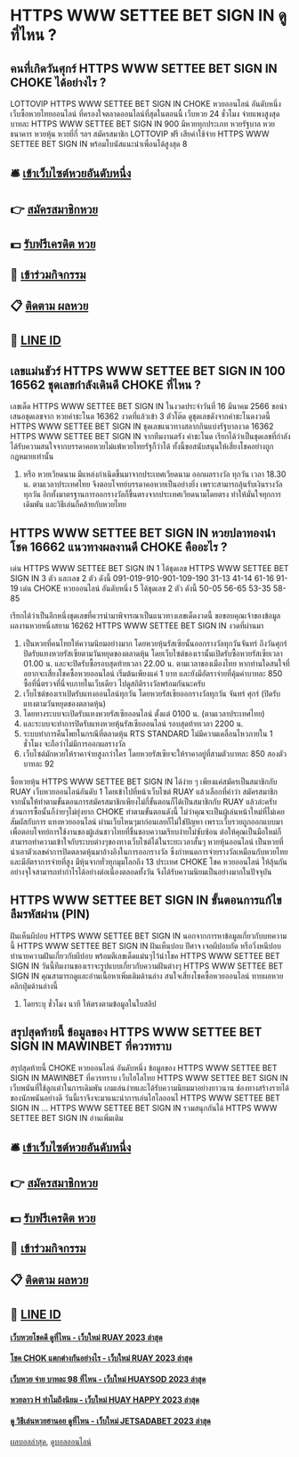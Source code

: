 # HTTPS WWW SETTEE BET SIGN IN ดูที่ไหน ?
## คนที่เกิดวันศุกร์ HTTPS WWW SETTEE BET SIGN IN CHOKE ได้อย่างไร ?
LOTTOVIP HTTPS WWW SETTEE BET SIGN IN CHOKE หวยออนไลน์ อันดับหนึ่ง เว็บซื้อหวยไทยออนไลน์ ที่ครองใจตลาดออนไลน์ที่สุดในตอนนี้ เว็บหวย 24 ชั่วโมง จ่ายแพงสูงสุดบาทละ HTTPS WWW SETTEE BET SIGN IN 900 มีหวยทุกประเภท หวยรัฐบาล หวยธนาคาร หวยหุ้น หวยยี่กี่ ฯลฯ สมัครสมาชิก LOTTOVIP ฟรี เสียค่าใช้จ่าย HTTPS WWW SETTEE BET SIGN IN พร้อมโบนัสแนะนำเพื่อนได้สูงสุด 8

## 🛎 [เข้าเว็บไซต์หวยอันดับหนึ่ง](https://bit.ly/3BG5bNw)
## 👉 [สมัครสมาชิกหวย](https://bit.ly/3BG5bNw)
## 💵 [รับฟรีเครดิต หวย](https://bit.ly/3C3mvgS)
## 👑 [เข้าร่วมกิจกรรม](https://bit.ly/3C3mvgS)
## 📋 [ติดตาม ผลหวย](https://bit.ly/3C3mvgS)
## 📱 [LINE ID](https://bit.ly/3C3mvgS)

## เลขแม่นชัวร์ HTTPS WWW SETTEE BET SIGN IN 100 16562 ชุดเลขกำลังเดินดี CHOKE ที่ไหน ?
เลขเด็ด HTTPS WWW SETTEE BET SIGN IN ในงวดประจำวันที่ 16 มีนาคม 2566 ขอนำเสนอชุดเลขจาก หวยคำชะโนด 16362 งวดที่แล้วเข้า 3 ตัวโต๊ด ดูชุดเลขดังจากคำชะโนดงวดนี้ HTTPS WWW SETTEE BET SIGN IN ชุดเลขแนวทางสลากกินแบ่งรัฐบาลงวด 16362 HTTPS WWW SETTEE BET SIGN IN จากทีมงานตรัง คำชะโนด เรียกได้ว่าเป็นชุดเลขที่กำลังได้รับความสนใจจากบรรดาคอหวยไม่แพ้หวยไทยรัฐก็ว่าได้ ทั้งนี้ขอสนับสนุนให้เสี่ยงโชคอย่างถูกกฎหมายเท่านั้น
1. หรือ หวยเวียดนาม มีแหล่งกำเนิดขึ้นมาจากประเทศเวียดนาม ออกผลรางวัล ทุกวัน เวลา 18.30 น. ตามเวลาประเทศไทย จึงตอบโจทย์บรรดาคอหวยเป็นอย่างยิ่ง เพราะสามารถลุ้นรับเงินรางวัลทุกวัน อีกทั้งมาตรฐานการออกรางวัลก็ขึ้นตรงจากประเทศเวียดนามโดยตรง ทำให้มั่นใจทุกการเดิมพัน และวิธีเล่นก็คล้ายกับหวยไทย

## HTTPS WWW SETTEE BET SIGN IN หวยปลาทองนำโชค 16662 แนวทางผลงานดี CHOKE คืออะไร ?
เด่น HTTPS WWW SETTEE BET SIGN IN 1 ได้ชุดเลข HTTPS WWW SETTEE BET SIGN IN 3 ตัว และเลข 2 ตัว ดังนี้
091-019-910-901-109-190
31-13
41-14
61-16
91-19
เด่น CHOKE หวยออนไลน์ อันดับหนึ่ง 5 ได้ชุดเลข 2 ตัว ดังนี้
50-05
56-65
53-35
58-85

เรียกได้ว่าเป็นอีกหนึ่งชุดเลขที่ควรนำมาพิจารณาเป็นแนวทางเลขเด็ดงวดนี้
ขอขอบคุณเจ้าของข้อมูล
ผลงานหวยหนึ่งสยาม 16262 HTTPS WWW SETTEE BET SIGN IN งวดที่ผ่านมา
1. เป็นหวยที่คนไทยให้ความนิยมอย่างมาก โดยหวยหุ้นรัสเซียนั้นออกรางวัลทุกวันจันทร์ ถึงวันศุกร์ ปิดรับแทงหวยรัสเซียตามวันหยุดของตลาดหุ้น โดยเว็บไซต์ของเรานั้นเปิดรับซื้อหวยรัสเซียเวลา 01.00 น. และจะปิดรับซื้อรอบสุดท้ายเวลา 22.00 น. ตามเวลาของเมืองไทย หากท่านใดสนใจที่อยากจะเสี่ยงโชคซื้อหวยออนไลน์ เริ่มต้นเพียงแค่ 1 บาท และยังมีอัตราจ่ายที่คุ้มค่าบาทละ 850 ซื้อที่นี่ตรวจที่นี่จบภายในเว็บเดียว ไปดูสถิติรางวัลพร้อมกันนะครับ
2. เว็บไซต์ของเราเปิดรับแทงออนไลน์ทุกวัน โดยหวยรัสเซียออกรางวัลทุกวัน จันทร์ ศุกร์ (ปิดรับแทงตามวันหยุดของตลาดหุ้น)
3. โดยทางระบบจะเปิดรับแทงหวยรัสเซียออนไลน์ ตั้งแต่ 0100 น. (ตามเวลาประเทศไทย)
4. และระบบจะทำการปิดรับแทงหวยหุ้นรัสเซียออนไลน์ รอบสุดท้ายเวลา 2200 น.
5. ระบบทำการคืนโพยในกรณีที่ตลาดหุ้น RTS STANDARD ไม่มีความเคลื่อนไหวภายใน 1 ชั่วโมง จะถือว่าไม่มีการออกผลรางวัล
6. เว็บไซต์มักหวยให้ราคาจ่ายสูงกว่าใคร โดยหวยรัสเซียจะให้ราคาอยู่ที่สามตัวบาทละ 850 สองตัวบาทละ 92

ซื้อหวยหุ้น HTTPS WWW SETTEE BET SIGN IN ได้ง่าย ๆ เพียงแค่สมัครเป็นสมาชิกกับ RUAY เว็บหวยออนไลน์อันดับ 1 โดยเข้าไปที่หน้าเว็บไซต์ RUAY แล้วเลือกที่คำว่า สมัครสมาชิก จากนั้นให้ทำตามขั้นตอนการสมัครสมาชิกเพียงไม่กี่ขั้นตอนก็ได้เป็นสมาชิกกับ RUAY แล้วล่ะครับ ส่วนการซื้อนั้นก็ง่ายๆไม่ยุ่งยาก CHOKE ทำตามขั้นตอนดังนี้
ไม่ว่าคุณจะเป็นผู้เล่นหน้าใหม่ที่ไม่เคยสัมผัสกับการ แทงหวยออนไลน์ ผ่านเว็บไหนๆมาก่อนเลยก็ไม่ใช่ปัญหา เพราะเว็บรวยถูกออกแบบมาเพื่อตอบโจทย์การใช้งานของผู้เล่นชาวไทยที่ชื่นชอบความเรียบง่ายไม่ซับซ้อน ต่อให้คุณเป็นมือใหม่ก็สามารถทำความเข้าใจกับระบบต่างๆของทางเว็บไซต์ได้ในระยะเวลาสั้นๆ
หวยหุ้นออนไลน์ เป็นหวยที่นำเอาตัวเลขค่าการปิดตลาดหุ้นมาอ้างอิงในการออกรางวัล ซึ่งกำหนดการจ่ายรางวัลเหมือนกับหวยไทยและมีอัตราการจ่ายที่สูง มีหุ้นจากทั่วทุกมุมโลกถึง 13 ประเทศ CHOKE โชค หวยออนไลน์ ให้ลุ้นกันอย่างจุใจสามารถทำกำไรได้อย่างต่อเนื่องตลอดทั้งวัน จึงได้รับความนิยมเป็นอย่างมากในปัจจุบัน

## HTTPS WWW SETTEE BET SIGN IN ขั้นตอนการแก้ไขลืมรหัสผ่าน (PIN)
ฝันเห็นผีปอบ HTTPS WWW SETTEE BET SIGN IN นอกจากการหาข้อมูลเกี่ยวกับบทความนี้ HTTPS WWW SETTEE BET SIGN IN ฝันเห็นปอบ ปีศาจ เจอผีปอบกัด หรือวิ่งหนีปอบ ทำนายความฝันเกี่ยวกับผีปอบ พร้อมตีเลขเด็ดแม่นๆไว้นำโชค HTTPS WWW SETTEE BET SIGN IN วันนี้ทีมงานของเราจะรูปแบบเกี่ยวกับความฝันต่างๆ HTTPS WWW SETTEE BET SIGN IN คุณสามารถดูและอ่านเนื้อหาเพิ่มเติมด้านล่าง
สนใจเสี่ยงโชคซื้อหวยออนไลน์ ทายผลหวยคลิกปุ่มด้านล่างนี้
1. โดยระบุ ชั่วโมง นาที ให้ตรงตามข้อมูลในใบสลิป

## สรุปสุดท้ายนี้ ข้อมูลของ HTTPS WWW SETTEE BET SIGN IN MAWINBET ที่ควรทราบ
สรุปสุดท้ายนี้ CHOKE หวยออนไลน์ อันดับหนึ่ง ข้อมูลของ HTTPS WWW SETTEE BET SIGN IN MAWINBET ที่ควรทราบ เว็บไฮโลไทย HTTPS WWW SETTEE BET SIGN IN เว็บพนันที่ใช้ลูกเต๋าในการเดิมพัน เกมเล่นง่ายและได้รับความนิยมมาอย่างยาวนาน ช่องทางสร้างรายได้ของนักพนันอย่างดี วันนี้เราจึงจะมาแนะนำการเล่นไฮโลออนไ HTTPS WWW SETTEE BET SIGN IN … HTTPS WWW SETTEE BET SIGN IN รวมสนุกกันได้ HTTPS WWW SETTEE BET SIGN IN อ่านเพิ่มเติม

## 🛎 [เข้าเว็บไซต์หวยอันดับหนึ่ง](https://bit.ly/3BG5bNw)
## 👉 [สมัครสมาชิกหวย](https://bit.ly/3BG5bNw)
## 💵 [รับฟรีเครดิต หวย](https://bit.ly/3C3mvgS)
## 👑 [เข้าร่วมกิจกรรม](https://bit.ly/3C3mvgS)
## 📋 [ติดตาม ผลหวย](https://bit.ly/3C3mvgS)
## 📱 [LINE ID](https://bit.ly/3C3mvgS)

#### [เว็บหวยโชคดี ดูที่ไหน - เว็บใหม่ RUAY 2023 ล่าสุด](https://atom.io/themes/เว็บหวยโชคดี%20ดูที่ไหน%20-%20เว็บใหม่%20ruay%202023%20ล่าสุด)
#### [โชค CHOK แตกต่างกันอย่างไร - เว็บใหม่ RUAY 2023 ล่าสุด](https://atom.io/themes/โชค%20chok%20แตกต่างกันอย่างไร%20-%20เว็บใหม่%20ruay%202023%20ล่าสุด)
#### [เว็บหวย จ่าย บาทละ 98 ที่ไหน - เว็บใหม่ HUAYSOD 2023 ล่าสุด](https://atom.io/themes/เว็บหวย%20จ่าย%20บาทละ%2098%20ที่ไหน%20-%20เว็บใหม่%20huaysod%202023%20ล่าสุด)
#### [หวยลาว H ทำไมถึงนิยม - เว็บใหม่ HUAY HAPPY 2023 ล่าสุด](https://atom.io/themes/หวยลาว%20h%20ทำไมถึงนิยม%20-%20เว็บใหม่%20huay%20happy%202023%20ล่าสุด)
#### [ดู วิธีเล่นหวยฮานอย ดูที่ไหน - เว็บใหม่ JETSADABET 2023 ล่าสุด](https://atom.io/themes/ดู%20วิธีเล่นหวยฮานอย%20ดูที่ไหน%20-%20เว็บใหม่%20jetsadabet%202023%20ล่าสุด)

[ผลบอลล่าสุด](https://siamsport.tv "ผลบอลล่าสุด"), [ดูบอลออนไลน์](https://siamsport.tv/ดูบอลสด "ดูบอลออนไลน์")